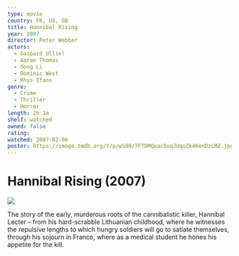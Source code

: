 ```yaml
---
type: movie
country: FR, US, GB
title: Hannibal Rising
year: 2007
director: Peter Webber
actors:
  - Gaspard Ulliel
  - Aaran Thomas
  - Gong Li
  - Dominic West
  - Rhys Ifans
genre:
  - Crime
  - Thriller
  - Horror
length: 2h 1m
shelf: watched
owned: false
rating:
watched: 2007-02-06
poster: https://image.tmdb.org/t/p/w500/7FTDMQoac0uqJUquZk4KenDzLMZ.jpg
---
```


# Hannibal Rising (2007)

![](https://image.tmdb.org/t/p/w500/7FTDMQoac0uqJUquZk4KenDzLMZ.jpg)

The story of the early, murderous roots of the cannibalistic killer, Hannibal Lecter – from his hard-scrabble Lithuanian childhood, where he witnesses the repulsive lengths to which hungry soldiers will go to satiate themselves, through his sojourn in France, where as a medical student he hones his appetite for the kill.